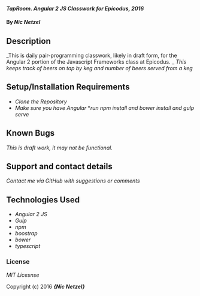 
#### _TapRoom. Angular 2 JS Classwork for Epicodus, 2016_

#### By _**Nic Netzel**_

## Description

_This is daily pair-programming classwork, likely in draft form, for the Angular 2 portion of the Javascript Frameworks class at Epicodus. _
_This keeps track of beers on tap by keg and number of beers served from a keg_
## Setup/Installation Requirements

* _Clone the Repository_
* _Make sure you have Angular_
*_run npm install and bower install and gulp serve_


## Known Bugs

_This is draft work, it may not be functional._

## Support and contact details

_Contact me via GitHub with suggestions or comments_

## Technologies Used

* _Angular 2 JS_
* _Gulp_
* _npm_
* _boostrap_
* _bower_
* _typescript_

### License

*MIT Licesnse*

Copyright (c) 2016 **_{Nic Netzel}_**
